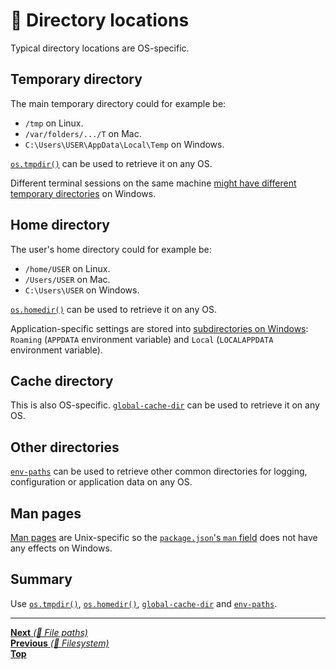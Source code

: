 # 📂 Directory locations

Typical directory locations are OS-specific.

## Temporary directory

The main temporary directory could for example be:

- `/tmp` on Linux.
- `/var/folders/.../T` on Mac.
- `C:\Users\USER\AppData\Local\Temp` on Windows.

[`os.tmpdir()`](https://nodejs.org/api/os.html#os_os_tmpdir) can be used to
retrieve it on any OS.

Different terminal sessions on the same machine
[might have different temporary directories](https://github.com/ehmicky/cross-platform-node-guide/pull/17#issuecomment-476209345)
on Windows.

## Home directory

The user's home directory could for example be:

- `/home/USER` on Linux.
- `/Users/USER` on Mac.
- `C:\Users\USER` on Windows.

[`os.homedir()`](https://nodejs.org/api/os.html#os_os_homedir) can be used to
retrieve it on any OS.

Application-specific settings are stored into
[subdirectories on Windows](<https://msdn.microsoft.com/en-us/library/windows/desktop/bb776892(v=vs.85).aspx>):
`Roaming` (`APPDATA` environment variable) and `Local` (`LOCALAPPDATA`
environment variable).

## Cache directory

This is also OS-specific.
[`global-cache-dir`](https://github.com/ehmicky/global-cache-dir) can be used to
retrieve it on any OS.

## Other directories

[`env-paths`](https://github.com/sindresorhus/env-paths) can be used to retrieve
other common directories for logging, configuration or application data on any
OS.

## Man pages

[Man pages](https://www.kernel.org/doc/man-pages/) are Unix-specific so the
[`package.json`'s `man` field](https://docs.npmjs.com/files/package.json#man)
does not have any effects on Windows.

## Summary

Use [`os.tmpdir()`](https://nodejs.org/api/os.html#os_os_tmpdir),
[`os.homedir()`](https://nodejs.org/api/os.html#os_os_homedir),
[`global-cache-dir`](https://github.com/ehmicky/global-cache-dir) and
[`env-paths`](https://github.com/sindresorhus/env-paths).

<hr>

[**Next** _(📂 File paths)_](file_paths.md)<br>
[**Previous** _(📂 Filesystem)_](README.md)<br> [**Top**](README.md)<br>
